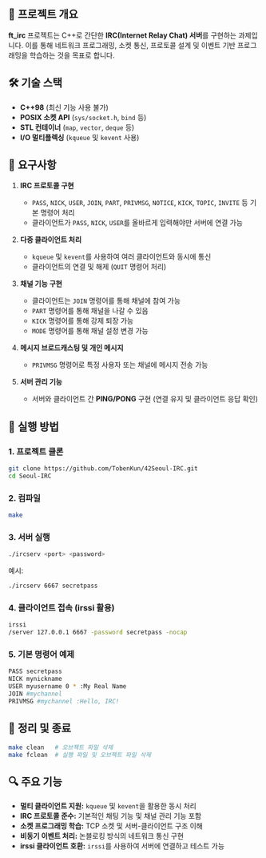 ## 📌 프로젝트 개요
**ft_irc** 프로젝트는 C++로 간단한 **IRC(Internet Relay Chat) 서버**를 구현하는 과제입니다. 이를 통해 네트워크 프로그래밍, 소켓 통신, 프로토콜 설계 및 이벤트 기반 프로그래밍을 학습하는 것을 목표로 합니다.

## 🛠️ 기술 스택
- **C++98** (최신 기능 사용 불가)
- **POSIX 소켓 API** (`sys/socket.h`, `bind` 등)
- **STL 컨테이너** (`map`, `vector`, `deque` 등)
- **I/O 멀티플렉싱** (`kqueue` 및 `kevent` 사용)

## 🎯 요구사항
1. **IRC 프로토콜 구현**
   - `PASS`, `NICK`, `USER`, `JOIN`, `PART`, `PRIVMSG`, `NOTICE`, `KICK`, `TOPIC`, `INVITE` 등 기본 명령어 처리
   - 클라이언트가 `PASS`, `NICK`, `USER`를 올바르게 입력해야만 서버에 연결 가능

2. **다중 클라이언트 처리**
   - `kqueue` 및 `kevent`를 사용하여 여러 클라이언트와 동시에 통신
   - 클라이언트의 연결 및 해제 (`QUIT` 명령어 처리)

3. **채널 기능 구현**
   - 클라이언트는 `JOIN` 명령어를 통해 채널에 참여 가능
   - `PART` 명령어를 통해 채널을 나갈 수 있음
   - `KICK` 명령어를 통해 강제 퇴장 가능
   - `MODE` 명령어를 통해 채널 설정 변경 가능

4. **메시지 브로드캐스팅 및 개인 메시지**
   - `PRIVMSG` 명령어로 특정 사용자 또는 채널에 메시지 전송 가능

5. **서버 관리 기능**
   - 서버와 클라이언트 간 **PING/PONG** 구현 (연결 유지 및 클라이언트 응답 확인)


## 🚀 실행 방법
### 1. 프로젝트 클론
```bash
git clone https://github.com/TobenKun/42Seoul-IRC.git
cd Seoul-IRC
```

### 2. 컴파일
```bash
make
```

### 3. 서버 실행
```bash
./ircserv <port> <password>
```
예시:
```bash
./ircserv 6667 secretpass
```

### 4. 클라이언트 접속 (irssi 활용)
```bash
irssi
/server 127.0.0.1 6667 -password secretpass -nocap 
```

### 5. 기본 명령어 예제
```bash
PASS secretpass
NICK mynickname
USER myusername 0 * :My Real Name
JOIN #mychannel
PRIVMSG #mychannel :Hello, IRC!
```

## 🧹 정리 및 종료
```bash
make clean   # 오브젝트 파일 삭제
make fclean  # 실행 파일 및 오브젝트 파일 삭제
```

## 🔍 주요 기능
- **멀티 클라이언트 지원:** `kqueue` 및 `kevent`을 활용한 동시 처리
- **IRC 프로토콜 준수:** 기본적인 채팅 기능 및 채널 관리 기능 포함
- **소켓 프로그래밍 학습:** TCP 소켓 및 서버-클라이언트 구조 이해
- **비동기 이벤트 처리:** 논블로킹 방식의 네트워크 통신 구현
- **irssi 클라이언트 호환:** `irssi`를 사용하여 서버에 연결하고 테스트 가능


